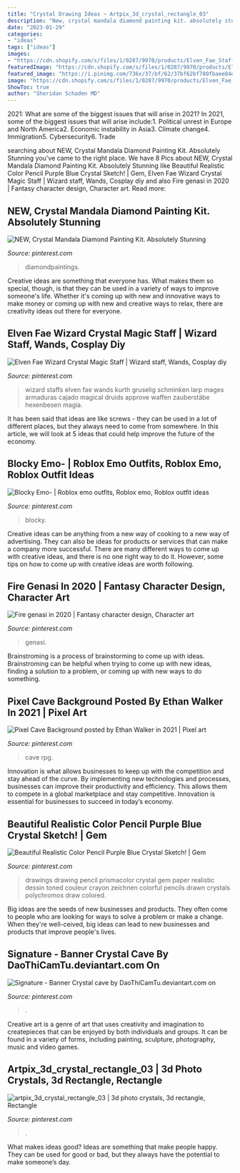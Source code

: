 ```yaml
---
title: "Crystal Drawing Ideas ~ Artpix_3d_crystal_rectangle_03"
description: "New, crystal mandala diamond painting kit. absolutely stunning"
date: "2023-01-29"
categories:
- "ideas"
tags: ["ideas"]
images:
- "https://cdn.shopify.com/s/files/1/0287/9970/products/Elven_Fae_Staff_Main.jpg?v=1383727036"
featuredImage: "https://cdn.shopify.com/s/files/1/0287/9970/products/Elven_Fae_Staff_Main.jpg?v=1383727036"
featured_image: "https://i.pinimg.com/736x/37/bf/62/37bf62bf780fbaee84d08807042006c8.jpg"
image: "https://cdn.shopify.com/s/files/1/0287/9970/products/Elven_Fae_Staff_Main.jpg?v=1383727036"
ShowToc: true
author: "Sheridan Schaden MD"
---
```



2021: What are some of the biggest issues that will arise in 2021?
In 2021, some of the biggest issues that will arise include:1. Political unrest in Europe and North America2. Economic instability in Asia3. Climate change4. Immigration5. Cybersecurity6. Trade
	

		
searching about NEW, Crystal Mandala Diamond Painting Kit. Absolutely Stunning you've came to the right place. We have 8 Pics about NEW, Crystal Mandala Diamond Painting Kit. Absolutely Stunning like Beautiful Realistic Color Pencil Purple Blue Crystal Sketch! | Gem, Elven Fae Wizard Crystal Magic Staff | Wizard staff, Wands, Cosplay diy and also Fire genasi in 2020 | Fantasy character design, Character art. Read more:
		
    
## NEW, Crystal Mandala Diamond Painting Kit. Absolutely Stunning

<img loading=lazy src="https://i.pinimg.com/736x/4b/3a/b3/4b3ab36504321c94c843332f3a398d16.jpg" onerror="this.onerror=null;this.src='https://tse4.mm.bing.net/th?id=OIP.JndTo0PcwrjAWl23rIRabwHaHa&amp;pid=15.1';" alt="NEW, Crystal Mandala Diamond Painting Kit. Absolutely Stunning">

_Source: pinterest.com_

>diamondpaintings. 

	

Creative ideas are something that everyone has. What makes them so special, though, is that they can be used in a variety of ways to improve someone's life. Whether it's coming up with new and innovative ways to make money or coming up with new and creative ways to relax, there are creativity ideas out there for everyone.

    
## Elven Fae Wizard Crystal Magic Staff | Wizard Staff, Wands, Cosplay Diy

<img loading=lazy src="https://cdn.shopify.com/s/files/1/0287/9970/products/Elven_Fae_Staff_Main.jpg?v=1383727036" onerror="this.onerror=null;this.src='https://tse4.mm.bing.net/th?id=OIP.z6UMC2RbHt1ULQjUlSRa_AHaLI&amp;pid=15.1';" alt="Elven Fae Wizard Crystal Magic Staff | Wizard staff, Wands, Cosplay diy">

_Source: pinterest.com_

>wizard staffs elven fae wands kurth gruselig schminken larp mages armaduras cajado magical druids approve waffen zauberstäbe hexenbesen magia. 

	

It has been said that ideas are like screws - they can be used in a lot of different places, but they always need to come from somewhere. In this article, we will look at 5 ideas that could help improve the future of the economy.

    
## Blocky Emo- | Roblox Emo Outfits, Roblox Emo, Roblox Outfit Ideas

<img loading=lazy src="https://i.pinimg.com/736x/37/bf/62/37bf62bf780fbaee84d08807042006c8.jpg" onerror="this.onerror=null;this.src='https://tse4.mm.bing.net/th?id=OIP.phEgSyGijq0KPEzOpDFQzwHaNO&amp;pid=15.1';" alt="Blocky Emo- | Roblox emo outfits, Roblox emo, Roblox outfit ideas">

_Source: pinterest.com_

>blocky. 

	

Creative ideas can be anything from a new way of cooking to a new way of advertising. They can also be ideas for products or services that can make a company more successful. There are many different ways to come up with creative ideas, and there is no one right way to do it. However, some tips on how to come up with creative ideas are worth following.

    
## Fire Genasi In 2020 | Fantasy Character Design, Character Art

<img loading=lazy src="https://i.pinimg.com/736x/0a/05/59/0a055912f9bc16cb18c0841911994206.jpg" onerror="this.onerror=null;this.src='https://tse4.mm.bing.net/th?id=OIP.K8LykuXtYJulupZ913g61AHaK8&amp;pid=15.1';" alt="Fire genasi in 2020 | Fantasy character design, Character art">

_Source: pinterest.com_

>genasi. 

	

Brainstroming is a process of brainstorming to come up with ideas. Brainstroming can be helpful when trying to come up with new ideas, finding a solution to a problem, or coming up with new ways to do something.

    
## Pixel Cave Background Posted By Ethan Walker In 2021 | Pixel Art

<img loading=lazy src="https://i.pinimg.com/736x/00/3e/21/003e219d9c6528ab23383c5eee75f960.jpg" onerror="this.onerror=null;this.src='https://tse1.mm.bing.net/th?id=OIP.D71GS91ec_IxzevKhjZk6QHaDt&amp;pid=15.1';" alt="Pixel Cave Background posted by Ethan Walker in 2021 | Pixel art">

_Source: pinterest.com_

>cave rpg. 

	

Innovation is what allows businesses to keep up with the competition and stay ahead of the curve. By implementing new technologies and processes, businesses can improve their productivity and efficiency. This allows them to compete in a global marketplace and stay competitive. Innovation is essential for businesses to succeed in today’s economy.

    
## Beautiful Realistic Color Pencil Purple Blue Crystal Sketch! | Gem

<img loading=lazy src="https://i.pinimg.com/736x/6d/4e/5d/6d4e5d2e86382eff3fea4115435cd38f.jpg" onerror="this.onerror=null;this.src='https://tse2.mm.bing.net/th?id=OIP.zsO5gWylQC18c3d4M_iWXQHaHO&amp;pid=15.1';" alt="Beautiful Realistic Color Pencil Purple Blue Crystal Sketch! | Gem">

_Source: pinterest.com_

>drawings drawing pencil prismacolor crystal gem paper realistic dessin toned couleur crayon zeichnen colorful pencils drawn crystals polychromos draw colored. 

	

Big ideas are the seeds of new businesses and products. They often come to people who are looking for ways to solve a problem or make a change. When they're well-ceived, big ideas can lead to new businesses and products that improve people's lives.

    
## Signature - Banner Crystal Cave By DaoThiCamTu.deviantart.com On

<img loading=lazy src="https://i.pinimg.com/736x/45/55/91/4555910dbac1d1d040c9bbf2dcea381a--crystal-caves-signature.jpg" onerror="this.onerror=null;this.src='https://tse3.mm.bing.net/th?id=OIP.0ZE0GynjU2n7oipqZdmPfwHaEK&amp;pid=15.1';" alt="Signature - Banner Crystal cave by DaoThiCamTu.deviantart.com on">

_Source: pinterest.com_

>. 

	

Creative art is a genre of art that uses creativity and imagination to createpieces that can be enjoyed by both individuals and groups. It can be found in a variety of forms, including painting, sculpture, photography, music and video games.

    
## Artpix_3d_crystal_rectangle_03 | 3d Photo Crystals, 3d Rectangle, Rectangle

<img loading=lazy src="https://i.pinimg.com/736x/23/c5/47/23c547d1a07c7ad917357b8330da3822.jpg" onerror="this.onerror=null;this.src='https://tse2.mm.bing.net/th?id=OIP.R1d3aIgynKVyk_bejTOZXwHaHa&amp;pid=15.1';" alt="artpix_3d_crystal_rectangle_03 | 3d photo crystals, 3d rectangle, Rectangle">

_Source: pinterest.com_

>. 

	

What makes ideas good?
Ideas are something that make people happy. They can be used for good or bad, but they always have the potential to make someone’s day.

